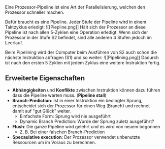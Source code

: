 Eine Prozessor-Pipeline ist eine Art der Parallelisierung, welchen den Prozessor schneller machen.

Dafür braucht es eine Pipeline. Jeder Stufe der Pipeline wird in einem Taktzyklus erledigt:
![[Piepline.png]]
Hält sich der Prozessor an diese Pipeline ist nach allen 5-Zyklen eine Operation erledigt.
Wenn sich der Prozessor in der Stufe S2 befindet, sind alle anderen 4 Stufen jedoch im Leerlauf.

Beim Pipelining wird der Computer beim Ausführen von S2 auch schon die nächste Instruktion abfragen (S1) und so weiter:
![[Pipelining.png]]
Dadurch ist nach den ersten 5 Zyklen mit jedem Zyklus eine weitere Instruktion fertig.


## Erweiterte Eigenschaften
- **Abhängigkeiten** und **Konflikte** zwischen Instruktion können dazu führen dass die Pipeline warten muss. (**Pipeline stall**)
- **Branch-Prediction**: Ist in einer Instruktion ein bedingter Sprung, entscheidet sich der Prozessor für einen Weg (Branch) und rechnet damit auf "gut Glück" weiter.
	- Einfachste Form: Sprung wird nie ausgeführt
	- Dynamic Branch Prediction: Wurde der Sprung zuletz ausgeführt?
- **Flush**: Die ganze Pipeline wird gelehrt und es wird von neuem begonnen
	- Z. B. Bei einer falschen Branch-Prediction
- **Specaulative execution**: Der Prozessor verwendet unbenutzte Ressourcen um im Voraus zu berechnen.
